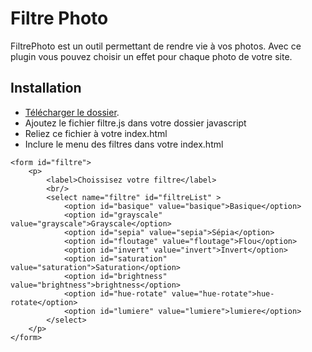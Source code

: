 # Filtre Photo


FiltrePhoto est un outil permettant de rendre vie à vos photos. Avec ce plugin vous pouvez choisir un effet pour chaque photo de votre site.

## Installation

- [Télécharger le dossier](https://github.com/Eliza43/FiltrePhoto).
- Ajoutez le fichier filtre.js dans votre dossier javascript
- Reliez ce fichier à votre index.html
- Inclure le menu des filtres dans votre index.html

```
<form id="filtre">
    <p>
        <label>Choissisez votre filtre</label>
        <br/>
        <select name="filtre" id="filtreList" >
            <option id="basique" value="basique">Basique</option>
            <option id="grayscale"  value="grayscale">Grayscale</option>
            <option id="sepia" value="sepia">Sépia</option>
            <option id="floutage" value="floutage">Flou</option>
            <option id="invert" value="invert">Invert</option>
            <option id="saturation" value="saturation">Saturation</option>
            <option id="brightness" value="brightness">brightness</option>
            <option id="hue-rotate" value="hue-rotate">hue-rotate</option>
            <option id="lumiere" value="lumiere">lumiere</option>
        </select>
    </p>
</form>
```
